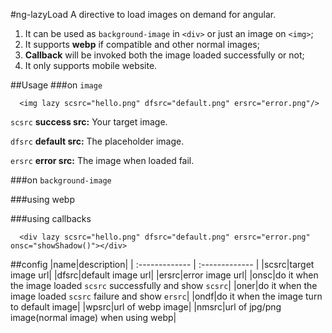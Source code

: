 #ng-lazyLoad
A directive to load images on demand for angular.
1. It can be used as `background-image` in `<div>` or just an image on `<img>`;
2. It supports **webp** if compatible and other normal images;
3. **Callback** will be invoked both the image loaded successfully or not;
4. It only supports mobile website.

##Usage
###on `image`

      <img lazy scsrc="hello.png" dfsrc="default.png" ersrc="error.png"/>

`scsrc` **success src:** Your target image.

`dfsrc` **default src:** The placeholder image.

`ersrc` **error src:** The image when loaded fail.

###on `background-image`
      <div lazy scsrc="hello.png" dfsrc="default.png" ersrc="error.png"></div>

###using webp
      <div lazy wpsrc="hello.webp" nmsrc="hello.jpg" dfsrc="default.png" ersrc="error.png"></div>

###using callbacks

      <div lazy scsrc="hello.png" dfsrc="default.png" ersrc="error.png" onsc="showShadow()"></div>
##config
|name|description|
| :------------- | :------------- |
|scsrc|target image url|
|dfsrc|default image url|
|ersrc|error image url|
|onsc|do it when the image loaded `scsrc` successfully and show `scsrc`|
|oner|do it when the image loaded `scsrc` failure and show `ersrc`|
|ondf|do it when the image turn to default image|
|wpsrc|url of webp image|
|nmsrc|url of jpg/png image(normal image) when using webp|

